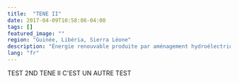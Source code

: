 ```yaml
---
title:  "TENE II"
date: 2017-04-09T10:58:08-04:00
tags: []
featured_image: ""
region: "Guinée, Libéria, Sierra Léone"
description: "Énergie renouvable produite par aménagement hydroélectrique (barrage et centrale)"
lang: "fr"
---
```

TEST 2ND TENE II C'EST UN AUTRE TEST